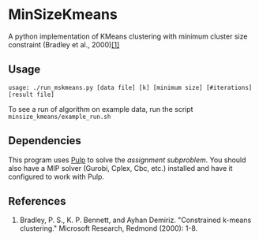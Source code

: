 # MinSizeKmeans
A python implementation of KMeans clustering with minimum cluster size constraint (Bradley et al., 2000)[[1]](https://www.microsoft.com/en-us/research/wp-content/uploads/2016/02/tr-2000-65.pdf)

## Usage 
```
usage: ./run_mskmeans.py [data file] [k] [minimum size] [#iterations] [result file]
```
To see a run of algorithm on example data, run the script `minsize_kmeans/example_run.sh`

## Dependencies
This program uses [Pulp](https://pythonhosted.org/PuLP/) to solve the *assignment subproblem*. 
You should also have a MIP solver (Gurobi, Cplex, Cbc, etc.) installed and have it configured to work with Pulp. 


## References
1. Bradley, P. S., K. P. Bennett, and Ayhan Demiriz. "Constrained k-means clustering." Microsoft Research, Redmond (2000): 1-8.